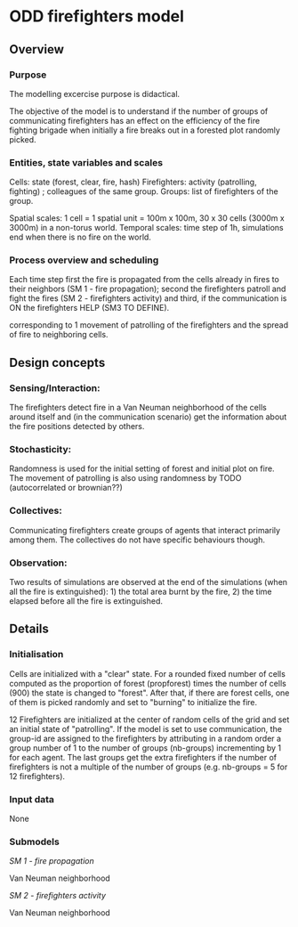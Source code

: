 # ODD firefighters model


## Overview

### Purpose 

The modelling excercise purpose is didactical.

The objective of the model is to understand if the number of groups of communicating firefighters has an effect on the efficiency of the fire fighting brigade when initially a fire breaks out in a forested plot randomly picked.


### Entities, state variables and scales

Cells: state (forest, clear, fire, hash)
Firefighters: activity (patrolling, fighting) ; colleagues of the same group.
Groups: list of firefighters of the group.

Spatial scales: 1 cell = 1 spatial unit = 100m x 100m, 30 x 30 cells (3000m x 3000m) in a non-torus world.
Temporal scales: time step of 1h, simulations end when there is no fire on the world. 

### Process overview and scheduling
Each time step first the fire is propagated from the cells already in fires to their neighbors (SM 1 - fire propagation); second the firefighters patroll and fight the fires (SM 2 - firefighters activity) and third, if the communication is ON the firefighters HELP (SM3 TO DEFINE).

corresponding to 1 movement of patrolling of the firefighters and the spread of fire to neighboring cells.

## Design concepts

### Sensing/Interaction: 
The firefighters detect fire in a Van Neuman neighborhood of the cells around itself and (in the communication scenario) get the information about the fire positions detected by others.

### Stochasticity: 
Randomness is used for the initial setting of forest and initial plot on fire. The movement of patrolling is also using randomness by TODO (autocorrelated or brownian??)

### Collectives: 
Communicating firefighters create groups of agents that interact primarily among them. The collectives do not have specific behaviours though.

### Observation: 
Two results of simulations are observed at the end of the simulations (when all the fire is extinguished): 1) the total area burnt by the fire, 2) the time elapsed before all the fire is extinguished.


## Details

### Initialisation

Cells are initialized with a "clear" state. For a rounded fixed number of cells computed as the proportion of forest (propforest) times the number of cells (900) the state is changed to "forest". After that, if there are forest cells, one of them is picked randomly and set to "burning" to initialize the fire. 

12 Firefighters are initialized at the center of random cells of the grid and set an initial state of "patrolling". If the model is set to use communication, the group-id are assigned to the firefighters by attributing in a random order a group number of 1 to the number of groups (nb-groups) incrementing by 1 for each agent. The last groups get the extra firefighters if the number of firefighters is not a multiple of the number of groups (e.g. nb-groups = 5 for 12 firefighters).


### Input data
None

### Submodels

*SM 1 - fire propagation*

Van Neuman neighborhood


*SM 2 - firefighters activity*

Van Neuman neighborhood

